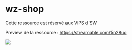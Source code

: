 # wz-shop

Cette ressource est réservé aux VIPS d'SW

Preview de la ressource : https://streamable.com/5n28uo

<a href="https://discord.gg/Wc4ujJNcpQ"><img src="https://discord.com/api/guilds/723245101282885742/widget.png?style=banner1"></a>
